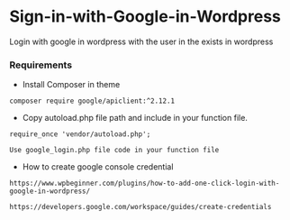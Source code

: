 # Sign-in-with-Google-in-Wordpress
Login with google in wordpress with the user in the exists in wordpress

### Requirements

* Install Composer in theme
```
composer require google/apiclient:^2.12.1 
```

* Copy autoload.php file path and include in your function file.
```
require_once 'vendor/autoload.php';
```
```
Use google_login.php file code in your function file
```

* How to create google console credential

```
https://www.wpbeginner.com/plugins/how-to-add-one-click-login-with-google-in-wordpress/

https://developers.google.com/workspace/guides/create-credentials
```

